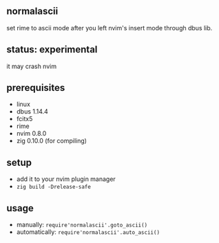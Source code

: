 normalascii
---

set rime to ascii mode after you left nvim's insert mode through dbus lib.

## status: experimental
it may crash nvim

## prerequisites
* linux
* dbus 1.14.4
* fcitx5
* rime
* nvim 0.8.0
* zig 0.10.0 (for compiling)

## setup
* add it to your nvim plugin manager
* `zig build -Drelease-safe`

## usage
* manually: `require'normalascii'.goto_ascii()`
* automatically: `require'normalascii'.auto_ascii()`
